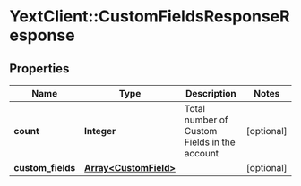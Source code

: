 # YextClient::CustomFieldsResponseResponse

## Properties
Name | Type | Description | Notes
------------ | ------------- | ------------- | -------------
**count** | **Integer** | Total number of Custom Fields in the account | [optional] 
**custom_fields** | [**Array&lt;CustomField&gt;**](CustomField.md) |  | [optional] 


